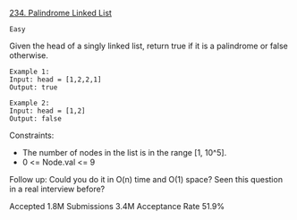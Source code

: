 [234. Palindrome Linked List](https://leetcode.com/problems/palindrome-linked-list/)

`Easy`

Given the head of a singly linked list, return true if it is a 
palindrome
 or false otherwise.

```
Example 1:
Input: head = [1,2,2,1]
Output: true

Example 2:
Input: head = [1,2]
Output: false
``` 

Constraints:

- The number of nodes in the list is in the range [1, 10^5].
- 0 <= Node.val <= 9
 

Follow up: Could you do it in O(n) time and O(1) space?
Seen this question in a real interview before?

Accepted
1.8M
Submissions
3.4M
Acceptance Rate
51.9%